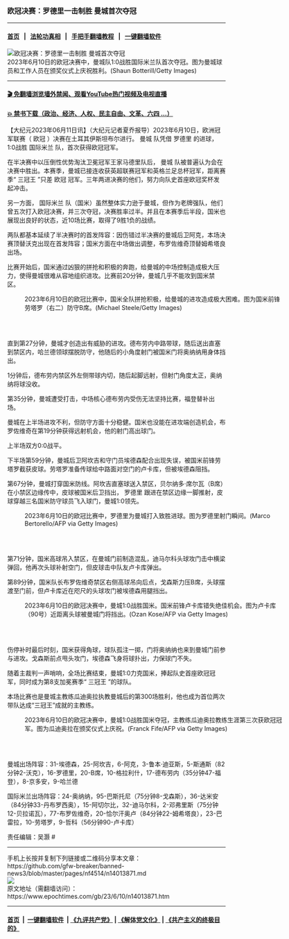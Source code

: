 ### 欧冠决赛：罗德里一击制胜 曼城首次夺冠
------------------------

#### [首页](https://github.com/gfw-breaker/banned-news3/blob/master/README.md) &nbsp;&nbsp;|&nbsp;&nbsp; [法轮功真相](https://github.com/begood0513/basic/blob/master/README.md)  &nbsp;&nbsp;|&nbsp;&nbsp; [手把手翻墙教程](https://github.com/gfw-breaker/guides/wiki)  &nbsp;&nbsp;|&nbsp;&nbsp; [一键翻墙软件](https://github.com/gfw-breaker/nogfw/blob/master/README.md)  



<div><img alt="欧冠决赛：罗德里一击制胜 曼城首次夺冠" class="attachment-djy_600_400 size-djy_600_400 wp-post-image" src="https://i.epochtimes.com/assets/uploads/2023/06/id14013881-GettyImages-1497490699-600x400.jpg"/>
<div class="caption">
 2023年6月10日的欧冠决赛中，曼城队1:0战胜国际米兰队首次夺冠。图为曼城球员和工作人员在颁奖仪式上庆祝胜利。(Shaun Botterill/Getty Images)
</div></div><hr/>

#### [ 🎬  免翻墙浏览墙外禁闻、观看YouTube热门视频及电视直播](https://github.com/gfw-breaker/HelloWorld)

#### [ 💥  禁书下载（政治、经济、人权、民主自由、文革、六四 ...）](https://github.com/gfw-breaker/books/blob/master/README.md)

<div><p>
 【大纪元2023年06月11日讯】（大纪元记者夏乔报导）2023年6月10日，欧洲冠军联赛（
 <ok href="https://www.epochtimes.com/gb/tag/%E6%AC%A7%E5%86%A0.html">
  欧冠
 </ok>
 ）决赛在土耳其伊斯坦布尔进行。
 <ok href="https://www.epochtimes.com/gb/tag/%E6%9B%BC%E5%9F%8E.html">
  曼城
 </ok>
 队凭借
 <ok href="https://www.epochtimes.com/gb/tag/%E7%BD%97%E5%BE%B7%E9%87%8C.html">
  罗德里
 </ok>
 的进球，1:0战胜
 <ok href="https://www.epochtimes.com/gb/tag/%E5%9B%BD%E9%99%85%E7%B1%B3%E5%85%B0.html">
  国际米兰
 </ok>
 队，首次获得欧冠冠军。
</p>
<p>
 在半决赛中以压倒性优势淘汰卫冕冠军王家马德里队后，
 <ok href="https://www.epochtimes.com/gb/tag/%E6%9B%BC%E5%9F%8E.html">
  曼城
 </ok>
 队被普遍认为会在决赛中胜出。本赛季，曼城已接连收获英超联赛冠军和英格兰足总杯冠军，距离赛季“
 <ok href="https://www.epochtimes.com/gb/tag/%E4%B8%89%E5%86%A0%E7%8E%8B.html">
  三冠王
 </ok>
 ”只差
 <ok href="https://www.epochtimes.com/gb/tag/%E6%AC%A7%E5%86%A0.html">
  欧冠
 </ok>
 冠军。三年两进决赛的他们，努力向队史首座欧冠奖杯发起冲击。
</p>
<p>
 另一方面，
 <ok href="https://www.epochtimes.com/gb/tag/%E5%9B%BD%E9%99%85%E7%B1%B3%E5%85%B0.html">
  国际米兰
 </ok>
 队（国米）虽然整体实力逊于曼城，但作为老牌强队，他们曾五次打入欧冠决赛，并三次夺冠，决赛胜率过半。并且在本赛季后半段，国米也展现出良好的状态，近10场比赛，取得了9胜1负的战绩。
</p>
<p>
 两队都基本延续了半决赛时的首发阵容：因伤错过半决赛的曼城后卫阿克，本场决赛顶替沃克出现在首发阵容；国米方面在中场做出调整，布罗佐维奇顶替姆希塔良出场。
</p>
<p>
 比赛开始后，国米通过凶狠的拼抢和积极的奔跑，给曼城的中场控制造成极大压力，使得曼城很难从容地组织进攻。比赛前20分钟，曼城几乎不能攻到国米禁区。
</p>
<figure aria-describedby="caption-attachment-14013882" class="wp-caption aligncenter" id="attachment_14013882" style="width: 600px">
 <ok href="https://i.epochtimes.com/assets/uploads/2023/06/id14013882-GettyImages-1497473644.jpg" target="_blank">
  <img alt="" class="size-large wp-image-14013882" src="https://i.epochtimes.com/assets/uploads/2023/06/id14013882-GettyImages-1497473644-600x400.jpg"/>
 </ok>
 <br/><figcaption class="wp-caption-text" id="caption-attachment-14013882">
  2023年6月10日的欧冠比赛中，国米全队拼抢积极，给曼城的进攻造成极大困难。图为国米前锋劳塔罗（右二）防守B席。(Michael Steele/Getty Images)
 </figcaption><br/>
</figure><br/>
<p>
 直到第27分钟，曼城才创造出有威胁的进攻。德布劳内中路带球，随后送出直塞到禁区内，哈兰德领球摆脱防守，他随后的小角度射门被国米门将奥纳纳用身体挡出。
</p>
<p>
 1分钟后，德布劳内禁区外左侧带球内切，随后起脚远射，但射门角度太正，奥纳纳将球没收。
</p>
<p>
 第35分钟，曼城遭受打击，中场核心德布劳内受伤无法坚持比赛，福登替补出场。
</p>
<p>
 曼城在上半场进攻不利，但防守方面十分稳健。国米也没能在进攻端创造机会，布罗佐维奇在第19分钟获得远射机会，他的射门高出球门。
</p>
<p>
 上半场双方0:0战平。
</p>
<p>
 下半场第59分钟，曼城后卫阿坎吉和守门员埃德森配合出现失误，被国米前锋劳塔罗截获皮球。劳塔罗准备传球给中路面对空门的卢卡库，但被埃德森阻挡。
</p>
<p>
 第67分钟，曼城打穿国米防线。阿坎吉直塞球送入禁区，贝尔纳多‧席尔瓦（B席）在小禁区边缘传中，皮球被国米后卫挡出，
 <ok href="https://www.epochtimes.com/gb/tag/%E7%BD%97%E5%BE%B7%E9%87%8C.html">
  罗德里
 </ok>
 跟进在禁区边缘一脚推射，皮球穿越三名国米防守球员飞入球门，曼城1:0领先。
</p>
<figure aria-describedby="caption-attachment-14013883" class="wp-caption aligncenter" id="attachment_14013883" style="width: 600px">
 <ok href="https://i.epochtimes.com/assets/uploads/2023/06/id14013883-GettyImages-1258591482.jpg" target="_blank">
  <img alt="" class="size-large wp-image-14013883" src="https://i.epochtimes.com/assets/uploads/2023/06/id14013883-GettyImages-1258591482-600x357.jpg"/>
 </ok>
 <br/><figcaption class="wp-caption-text" id="caption-attachment-14013883">
  2023年6月10日的欧冠比赛中，罗德里为曼城打入致胜进球。图为罗德里射门瞬间。(Marco Bertorello/AFP via Getty Images)
 </figcaption><br/>
</figure><br/>
<p>
 第71分钟，国米高球吊入禁区，在曼城门前制造混乱，迪马尔科头球攻门击中横梁弹回，他再次头球补射空门，但皮球击中队友卢卡库弹出。
</p>
<p>
 第89分钟，国米队长布罗佐维奇禁区右侧高球吊向后点，戈森斯力压B席，头球摆渡至门前，但卢卡库近在咫尺的头球攻门被埃德森用腿挡出。
</p>
<figure aria-describedby="caption-attachment-14013884" class="wp-caption aligncenter" id="attachment_14013884" style="width: 600px">
 <ok href="https://i.epochtimes.com/assets/uploads/2023/06/id14013884-GettyImages-1258592812.jpg" target="_blank">
  <img alt="" class="size-large wp-image-14013884" src="https://i.epochtimes.com/assets/uploads/2023/06/id14013884-GettyImages-1258592812-600x400.jpg"/>
 </ok>
 <br/><figcaption class="wp-caption-text" id="caption-attachment-14013884">
  2023年6月10日的欧冠决赛中，曼城1:0战胜国米。国米前锋卢卡库错失绝佳机会。图为卢卡库（90号）近距离头球被曼城门将挡出。(Ozan Kose/AFP via Getty Images)
 </figcaption><br/>
</figure><br/>
<p>
 伤停补时最后时刻，国米获得角球，球队孤注一掷，门将奥纳纳也来到曼城门前参与进攻。戈森斯前点甩头攻门，埃德森飞身将球扑出，力保球门不失。
</p>
<p>
 随着主裁判一声哨响，全场比赛结束，曼城1:0力克国米，捧起队史首座欧冠冠军，同时成为第8支加冕赛季“
 <ok href="https://www.epochtimes.com/gb/tag/%E4%B8%89%E5%86%A0%E7%8E%8B.html">
  三冠王
 </ok>
 ”的球队。
</p>
<p>
 本场比赛也是曼城主教练瓜迪奥拉执教曼城后的第300场胜利，他也成为首位两次带队达成“三冠王”成就的主教练。
</p>
<figure aria-describedby="caption-attachment-14013885" class="wp-caption aligncenter" id="attachment_14013885" style="width: 600px">
 <ok href="https://i.epochtimes.com/assets/uploads/2023/06/id14013885-GettyImages-1258593428.jpg" target="_blank">
  <img alt="" class="size-large wp-image-14013885" src="https://i.epochtimes.com/assets/uploads/2023/06/id14013885-GettyImages-1258593428-600x400.jpg"/>
 </ok>
 <br/><figcaption class="wp-caption-text" id="caption-attachment-14013885">
  2023年6月10日的欧冠决赛中，曼城1:0战胜国米夺冠，主教练瓜迪奥拉教练生涯第三次获欧冠冠军。图为瓜迪奥拉在颁奖仪式上庆祝。(Franck Fife/AFP via Getty Images)
 </figcaption><br/>
</figure><br/>
<p>
 曼城出场阵容：31-埃德森，25-阿坎吉，6-阿克，3-鲁本‧迪亚斯，5-斯通斯（82分钟2-沃克），16-罗德里，20-B席，10-格拉利什，17-德布劳内（35分钟47-福登），8-京多安，9-哈兰德
</p>
<p>
 国际米兰出场阵容：24-奥纳纳，95-巴斯托尼（75分钟8-戈森斯），36-达米安（84分钟33-丹布罗西奥），15-阿切尔比，32-迪马尔科，2-邓弗里斯（75分钟12-贝拉诺瓦），77-布罗佐维奇，20-恰尔汗奥卢（84分钟22-姆希塔良），23-巴雷拉，10-劳塔罗，9-哲科（56分钟90-卢卡库）
</p>
<p>
 责任编辑：吴灏 #
</p>
</div>
<hr/>
手机上长按并复制下列链接或二维码分享本文章：<br/>
https://github.com/gfw-breaker/banned-news3/blob/master/pages/nf4514/n14013871.md <br/>
<a href='https://github.com/gfw-breaker/banned-news3/blob/master/pages/nf4514/n14013871.md'><img src='https://github.com/gfw-breaker/banned-news3/blob/master/pages/nf4514/n14013871.md.png'/></a> <br/>
原文地址（需翻墙访问）：https://www.epochtimes.com/gb/23/6/10/n14013871.htm


------------------------
#### [首页](https://github.com/gfw-breaker/banned-news3/blob/master/README.md) &nbsp;|&nbsp; [一键翻墙软件](https://github.com/gfw-breaker/nogfw/blob/master/README.md) &nbsp;| [《九评共产党》](https://github.com/gfw-breaker/9ping.md/blob/master/README.md#九评之一评共产党是什么) | [《解体党文化》](https://github.com/gfw-breaker/jtdwh.md/blob/master/README.md) | [《共产主义的终极目的》](https://github.com/gfw-breaker/gczydzjmd.md/blob/master/README.md)


<img src='http://gfw-breaker.win/banned-news3/pages/nf4514/n14013871.md' width='0px' height='0px'/>